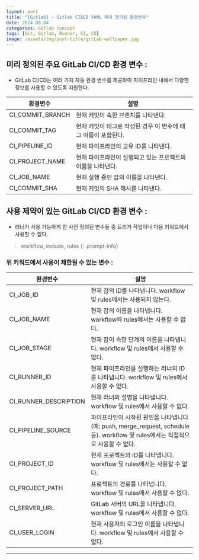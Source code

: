 ```yaml
---
layout: post
title: "[Gitlab] - Gitlab CI&CD YAML 미리 정의된 환경변수"
date: 2024.08.04
categories: Gitlab Concept
tags: [Git, Gitlab, Runner, CI, CD]
image: /assets/img/post-title/gitLab-wallpaper.jpg
---
```


## 미리 정의된 주요 GitLab CI/CD 환경 변수 :
- GitLab CI/CD는 여러 가지 자동 환경 변수를 제공하여 파이프라인 내에서 다양한 정보를 사용할 수 있도록 지원한다.

|환경변수|설명|
|-----|-----|
|CI_COMMIT_BRANCH|현재 커밋이 속한 브랜치를 나타낸다.|
|CI_COMMIT_TAG|현재 커밋이 태그로 작성된 경우 이 변수에 태그 이름이 포함된다.|
|CI_PIPELINE_ID|현재 파이프라인의 고유 ID를 나타낸다.|
|CI_PROJECT_NAME|현재 파이프라인이 실행되고 있는 프로젝트의 이름을 나타낸다.|
|CI_JOB_NAME|현재 실행 중인 잡의 이름을 나타낸다.|
|CI_COMMIT_SHA|현재 커밋의 SHA 해시를 나타낸다.|

## 사용 제약이 있는 GitLab CI/CD 환경 변수 :
- 러너가 사용 가능하게 한 사전 정의된 변수들 중 트리거 작업이나 다음 키워드에서 사용할 수 없다.

> workflow, include, rules
{: .prompt-info}

### 위 키워드에서 사용이 제한될 수 있는 변수 :

|환경변수|설명|
|-----|-----|
|CI_JOB_ID|현재 잡의 ID를 나타냅니다. workflow 및 rules에서는 사용되지 않는다.|
|CI_JOB_NAME|현재 잡의 이름을 나타냅니다. workflow와 rules에서는 사용할 수 없다.|
|CI_JOB_STAGE|현재 잡이 속한 단계의 이름을 나타냅니다. workflow 및 rules에서 사용할 수 없다.|
|CI_RUNNER_ID|현재 파이프라인을 실행하는 러너의 ID를 나타냅니다. workflow 및 rules에서 사용할 수 없다.|
|CI_RUNNER_DESCRIPTION|현재 러너의 설명을 나타냅니다. workflow 및 rules에서 사용할 수 없다.|
|CI_PIPELINE_SOURCE|파이프라인이 시작된 원인을 나타냅니다 (예: push, merge_request, schedule 등). workflow 및 rules에서는 직접적으로 사용할 수 없다.|
|CI_PROJECT_ID|현재 프로젝트의 ID를 나타냅니다. workflow 및 rules에서는 사용할 수 없다.|
|CI_PROJECT_PATH|프로젝트의 경로를 나타냅니다. workflow 및 rules에서 사용할 수 없다.|
|CI_SERVER_URL|GitLab 서버의 URL을 나타냅니다. workflow 및 rules에서 사용할 수 없다.|
|CI_USER_LOGIN|현재 사용자의 로그인 이름을 나타냅니다. workflow 및 rules에서 사용할 수 없다.|

* * *